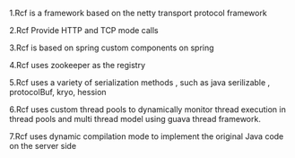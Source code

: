 1.Rcf is a framework based on the netty transport protocol framework

2.Rcf  Provide HTTP and TCP mode calls

3.Rcf is based on spring custom components on spring

4.Rcf uses zookeeper as the registry

5.Rcf uses a variety of serialization methods , such as java serilizable , protocolBuf, kryo, hession

6.Rcf uses custom thread pools to dynamically monitor thread execution in thread pools and multi thread model using guava thread framework.

7.Rcf uses dynamic compilation mode to implement the original Java code on the server side


